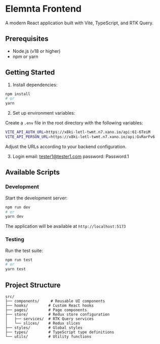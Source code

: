 # Elemnta Frontend

A modern React application built with Vite, TypeScript, and RTK Query.

## Prerequisites

- Node.js (v18 or higher)
- npm or yarn

## Getting Started

1. Install dependencies:

```bash
npm install
# or
yarn
```

2. Set up environment variables:

Create a `.env` file in the root directory with the following variables:

```bash
VITE_API_AUTH_URL=https://x8ki-letl-twmt.n7.xano.io/api:61-6TeiM
VITE_API_PERSON_URL=https://x8ki-letl-twmt.n7.xano.io/api:GvRarFv6
```

Adjust the URLs according to your backend configuration.

3. Login
   email: tester1@tester1.com
   password: Password.1

## Available Scripts

### Development

Start the development server:

```bash
npm run dev
# or
yarn dev
```

The application will be available at `http://localhost:5173`

### Testing

Run the test suite:

```bash
npm run test
# or
yarn test
```

## Project Structure

```
src/
├── components/     # Reusable UI components
├── hooks/         # Custom React hooks
├── pages/         # Page components
├── store/         # Redux store configuration
│   ├── services/  # RTK Query services
│   └── slices/    # Redux slices
├── styles/        # Global styles
├── types/         # TypeScript type definitions
└── utils/         # Utility functions
```
